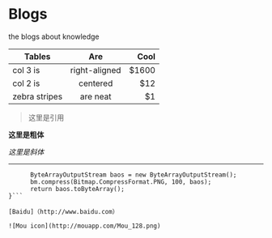 # Blogs
the blogs about knowledge 


| Tables        | Are           | Cool  | 
| ------------- |:-------------:| -----:| 
| col 3 is      | right-aligned | $1600 | 
| col 2 is      | centered      |   $12 | 
| zebra stripes | are neat      |    $1 |


> 这里是引用

**这里是粗体** 

*这里是斜体*

***

 ``` public static byte[] bitmap2Bytes(Bitmap bm) {     
       ByteArrayOutputStream baos = new ByteArrayOutputStream();    
       bm.compress(Bitmap.CompressFormat.PNG, 100, baos);    
       return baos.toByteArray();
}```

[Baidu]（http://www.baidu.com）

![Mou icon](http://mouapp.com/Mou_128.png)
